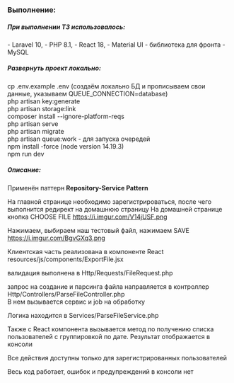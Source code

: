 
<H3>Выполнение:</H3>
<h5>При выполнении ТЗ использовалось:</h5>
- Laravel 10,
- PHP 8.1,
- React 18,
- Material UI - библиотека для фронта
- MySQL

<h5>Развернуть проект локально:</h5>

cp .env.example .env (создаём локально БД и прописываем свои данные, указываем QUEUE_CONNECTION=database) <br>
php artisan key:generate<br>
php artisan storage:link<br>
composer install --ignore-platform-reqs<br>
php artisan serve<br>
php artisan migrate<br>
php artisan queue:work - для запуска очередей<br>
npm install -force (node version 14.19.3)<br>
npm run dev<br>

<h5>Описание:</h5>

Применён паттерн <b>Repository-Service Pattern</b>

На главной странице необходимо зарегистрироваться, после чего выполнится редирект на домашнюю страницу
На домашней странице кнопка CHOOSE FILE https://i.imgur.com/V14jUSF.png

Нажимаем, выбираем наш тестовый файл, нажимаем SAVE https://i.imgur.com/BgvGXq3.png

Клиентская часть реализована в компоненте React resources/js/components/ExportFile.jsx

валидация выполнена в Http/Requests/FileRequest.php

запрос на создание и парсинга файла направляется в контроллер Http/Controllers/ParseFileController.php <br>
В нем вызывается сервис и job на обработку

Логика находится в Services/ParseFileService.php<br>

Также с React компонента вызывается метод по получению списка пользователей с группировкой по дате. Результат отображается в консоли<br>

Все действия доступны только для зарегистрированных пользователей<br>

Весь код работает, ошибок и предупреждений в консоли нет<br>
